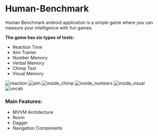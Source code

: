 # Human-Benchmark
<p>Human Benchmark android application is a simple game where you can measure your intelligence with fun games.</p>

<strong>The game has six types of tests:</strong>

<ul>
  <li>Reaction Time</li>
  <li>Aim Trainer</li>
  <li>Number Memory</li>
  <li>Verbal Memory</li>
  <li>Chimp Test</li>
  <li>Visual Memory</li>
</ul>

![reaction](https://user-images.githubusercontent.com/41817466/117184541-1ebad000-add9-11eb-93a9-405b7cc18dec.jpg)
![aim](https://user-images.githubusercontent.com/41817466/117184402-fa5ef380-add8-11eb-8386-3e5b1ea472cf.jpg)
![inside_chimp](https://user-images.githubusercontent.com/41817466/117184529-1cf10c80-add9-11eb-9469-8cf584a8babe.jpg)
![inside_numbers](https://user-images.githubusercontent.com/41817466/117184536-1d89a300-add9-11eb-9d01-b4b018b5f0a6.jpg)
![inside_visual](https://user-images.githubusercontent.com/41817466/117184539-1e223980-add9-11eb-90fe-c866fbb17f77.jpg)
![vocab](https://user-images.githubusercontent.com/41817466/117184546-1f536680-add9-11eb-8b2c-0084edc9f270.jpg)

<h3>Main Features:</h3>
<ul>
  <li>MVVM Architecture</li>
  <li>Room</li>
  <li>Dagger</li>
  <li>Navigation Components</li>
</ul>
